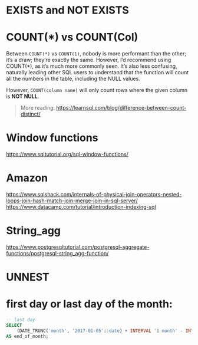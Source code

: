 # EXISTS and NOT EXISTS

# COUNT(*) vs COUNT(Col)
Between `COUNT(*)` vs `COUNT(1)`, nobody is more performant than the other; it’s a draw; they’re exactly the same.
However, I’d recommend using COUNT(*), as it’s much more commonly seen.
It’s also less confusing, naturally leading other SQL users to understand that the function will count all the numbers in the table, including the NULL values.

However, `COUNT(column name)` will only count rows where the given column is **NOT NULL**.

> More reading: https://learnsql.com/blog/difference-between-count-distinct/


# Window functions
https://www.sqltutorial.org/sql-window-functions/

# Amazon
https://www.sqlshack.com/internals-of-physical-join-operators-nested-loops-join-hash-match-join-merge-join-in-sql-server/
https://www.datacamp.com/tutorial/introduction-indexing-sql

# String_agg
https://www.postgresqltutorial.com/postgresql-aggregate-functions/postgresql-string_agg-function/

# UNNEST

# first day or last day of the month:
```sql
-- last day
SELECT
    (DATE_TRUNC('month', '2017-01-05'::date) + INTERVAL '1 month' - INTERVAL '1 day')::date
AS end_of_month;
```